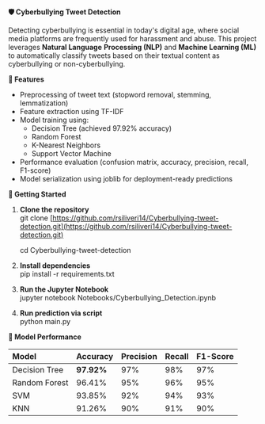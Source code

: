 **🛡️ Cyberbullying Tweet Detection**

Detecting cyberbullying is essential in today's digital age, where social media platforms are frequently used for harassment and abuse. This project leverages **Natural Language** **Processing (NLP)** and **Machine Learning (ML)** to automatically classify tweets based on their textual content as cyberbullying or non-cyberbullying.

**📌 Features**

* Preprocessing of tweet text (stopword removal, stemming, lemmatization)  
* Feature extraction using TF-IDF  
* Model training using:  
  * Decision Tree (achieved 97.92% accuracy)  
  * Random Forest  
  * K-Nearest Neighbors  
  * Support Vector Machine  
* Performance evaluation (confusion matrix, accuracy, precision, recall, F1-score)  
* Model serialization using joblib for deployment-ready predictions

**🚀 Getting Started** 

1. **Clone the repository**  
   git clone [https://github.com/rsiliveri14/Cyberbullying-tweet-detection.git](https://github.com/rsiliveri14/Cyberbullying-tweet-detection.git)
   
   cd Cyberbullying-tweet-detection

3. **Install dependencies**  
   pip install \-r requirements.txt  
4. **Run the Jupyter Notebook**  
   jupyter notebook Notebooks/Cyberbullying\_Detection.ipynb  
5. **Run prediction via script**  
   python main.py

**🧪 Model Performance**

| Model | Accuracy | Precision | Recall | F1-Score |
| :---- | :---- | :---- | :---- | :---- |
| Decision Tree | **97.92%** | 97% | 98% | 97% |
| Random Forest | 96.41% | 95% | 96% | 95% |
| SVM | 93.85% | 92% | 94% | 93% |
| KNN | 91.26% | 90% | 91% | 90% |


